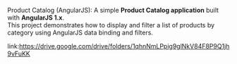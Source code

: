 Product Catalog (AngularJS):
       A simple **Product Catalog application** built with **AngularJS 1.x**.  
This project demonstrates how to display and filter a list of products by category using AngularJS data binding and filters.

link:https://drive.google.com/drive/folders/1qhnNmLPpig9glNkV84F8P9Q1jh9vFuKK
